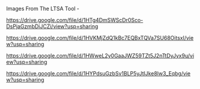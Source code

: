 Images From The LTSA Tool -

https://drive.google.com/file/d/1HTg4DmSWScDr0Sco-DsPjaGzmbDiJCZi/view?usp=sharing

https://drive.google.com/file/d/1HVKMjZdQ1kBc7EQBxTQVa7SU68OitsxI/view?usp=sharing

https://drive.google.com/file/d/1HWweL2y0GaaJWZ59TZt5J2nTtDyJyx9u/view?usp=sharing

https://drive.google.com/file/d/1HYPdsuGzbSv1BLP5yJtIJke8lw3_Eqbg/view?usp=sharing
